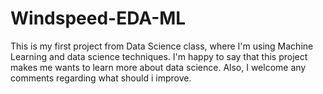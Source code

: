 # Windspeed-EDA-ML
This is my first project from Data Science class, where I'm using Machine Learning and data science techniques. I'm happy to say that this project makes me wants to learn more about data science. Also, I welcome any comments regarding what should i improve.
